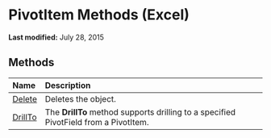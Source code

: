 
# PivotItem Methods (Excel)

 **Last modified:** July 28, 2015


## Methods



|**Name**|**Description**|
|:-----|:-----|
| [Delete](c24c9716-4e9b-34db-8101-1cec0bcbd2a1.md)|Deletes the object.|
| [DrillTo](627806c2-834f-d217-1439-1e17bedd15c0.md)|The  **DrillTo** method supports drilling to a specified PivotField from a PivotItem.|
